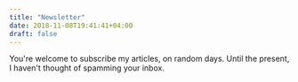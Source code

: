 ```yaml
---
title: "Newsletter"
date: 2018-11-08T19:41:41+04:00
draft: false
---
```


You're welcome to subscribe my articles, on random days. Until the present, I haven't thought of spamming your inbox.
